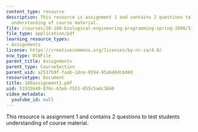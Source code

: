 ```yaml
---
content_type: resource
description: This resource is assignment 1 and contains 2 questions to test students
  understanding of course material.
file: /courses/20-180-biological-engineering-programming-spring-2006/51935b40876c63e67553655c5adc3660_180assignment1.pdf
file_type: application/pdf
learning_resource_types:
- Assignments
license: https://creativecommons.org/licenses/by-nc-sa/4.0/
ocw_type: OCWFile
parent_title: Assignments
parent_type: CourseSection
parent_uid: a2517b9f-faab-1dce-9594-95a646dc6d4d
resourcetype: Document
title: 180assignment1.pdf
uid: 51935b40-876c-63e6-7553-655c5adc3660
video_metadata:
  youtube_id: null
---
```

This resource is assignment 1 and contains 2 questions to test students understanding of course material.